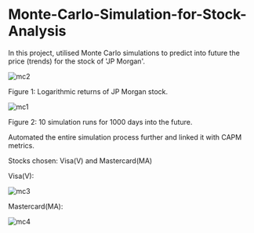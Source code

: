 # Monte-Carlo-Simulation-for-Stock-Analysis

In this project, utilised Monte Carlo simulations to predict into future the price (trends) for the stock of 'JP Morgan'.

![mc2](https://user-images.githubusercontent.com/55191934/101677447-9979fc00-3a82-11eb-9076-3304d8d3f5fe.PNG)

Figure 1: Logarithmic returns of JP Morgan stock.

![mc1](https://user-images.githubusercontent.com/55191934/101677360-7b140080-3a82-11eb-973e-db10622947fc.PNG)

Figure 2: 10 simulation runs for 1000 days into the future.

Automated the entire simulation process further and linked it with CAPM metrics.

Stocks chosen: Visa(V) and Mastercard(MA)

Visa(V):

![mc3](https://user-images.githubusercontent.com/55191934/101678098-7d2a8f00-3a83-11eb-84d5-481b9dd4aefe.PNG)

Mastercard(MA):

![mc4](https://user-images.githubusercontent.com/55191934/101678139-8ca9d800-3a83-11eb-979a-9e03ecdc9e0f.PNG)

